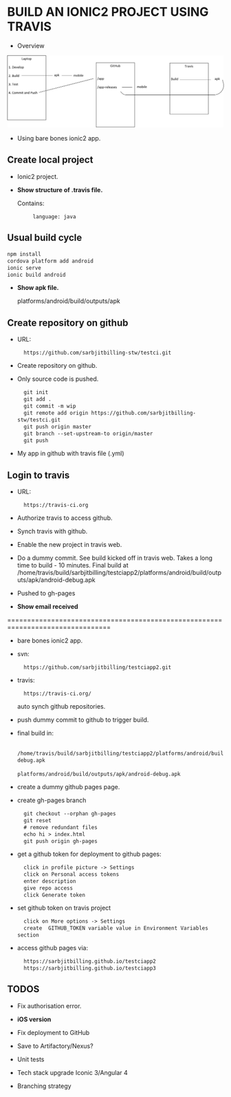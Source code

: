BUILD AN IONIC2 PROJECT USING TRAVIS
====================================

- Overview

![Overview](readme-overview.jpg)

- Using bare bones ionic2 app.

Create local project
--------------------

- Ionic2 project.

- **Show structure of .travis file.**
  
  Contains:
  
           language: java

Usual build cycle
-----------------

	npm install
	cordova platform add android
	ionic serve
	ionic build android

- **Show apk file.**

	platforms/android/build/outputs/apk

Create repository on github
---------------------------

- URL:

        https://github.com/sarbjitbilling-stw/testci.git

- Create repository on github.

- Only source code is pushed.

        git init
        git add .
        git commit -m wip
        git remote add origin https://github.com/sarbjitbilling-stw/testci.git
        git push origin master
        git branch --set-upstream-to origin/master
        git push

- My app in github with travis file (.yml)

Login to travis
---------------

- URL:

        https://travis-ci.org
        
- Authorize travis to access github.

- Synch travis with github.

- Enable the new project in travis web.

- Do a dummy commit.
  See build kicked off in travis web.
  Takes a long time to build - 10 minutes.
  Final build at /home/travis/build/sarbjitbilling/testciapp2/platforms/android/build/outputs/apk/android-debug.apk

- Pushed to gh-pages

- **Show email received**

================================================================================


- bare bones ionic2 app.

- svn:

        https://github.com/sarbjitbilling/testciapp2.git

- travis:

        https://travis-ci.org/

  auto synch github repositories.

- push dummy commit to github to trigger build.  

- final build in:

        /home/travis/build/sarbjitbilling/testciapp2/platforms/android/build/outputs/apk/android-debug.apk
                                                     platforms/android/build/outputs/apk/android-debug.apk

- create a dummy github pages page.

- create gh-pages branch

        git checkout --orphan gh-pages
        git reset
        # remove redundant files
        echo hi > index.html
        git push origin gh-pages

- get a github token for deployment to github pages:

        click in profile picture -> Settings
        click on Personal access tokens
        enter description
        give repo access
        click Generate token

- set github token on travis project
        
        click on More options -> Settings
        create  GITHUB_TOKEN variable value in Environment Variables section

- access github pages via:

        https://sarbjitbilling.github.io/testciapp2
        https://sarbjitbilling.github.io/testciapp3












TODOS
-----
- Fix authorisation error.

- **iOS version**

- Fix deployment to GitHub

- Save to Artifactory/Nexus?

- Unit tests

- Tech stack upgrade
  Iconic 3/Angular 4

- Branching strategy

